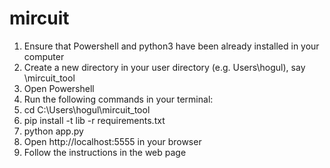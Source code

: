 # mircuit
1. Ensure that Powershell and python3 have been already installed in your computer
2. Create a new directory in your user directory (e.g. Users\hogul), say \mircuit_tool
3. Open Powershell
4. Run the following commands in your terminal:
5. cd C:\Users\hogul\mircuit_tool
6. pip install -t lib -r requirements.txt
7. python app.py
8. Open http://localhost:5555 in your browser
9. Follow the instructions in the web page
